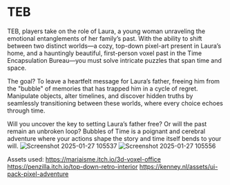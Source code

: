 # TEB
TEB, players take on the role of Laura, a young woman unraveling the emotional entanglements of her family’s past. With the ability to shift between two distinct worlds—a cozy, top-down pixel-art present in Laura’s home, and a hauntingly beautiful, first-person voxel past in the Time Encapsulation Bureau—you must solve intricate puzzles that span time and space.

The goal? To leave a heartfelt message for Laura’s father, freeing him from the "bubble" of memories that has trapped him in a cycle of regret. Manipulate objects, alter timelines, and discover hidden truths by seamlessly transitioning between these worlds, where every choice echoes through time.

Will you uncover the key to setting Laura’s father free? Or will the past remain an unbroken loop? Bubbles of Time is a poignant and cerebral adventure where your actions shape the story and time itself bends to your will.
![Screenshot 2025-01-27 105537](https://github.com/user-attachments/assets/37af2f7d-3d2c-460e-8a59-0f48e8ac0b49)
![Screenshot 2025-01-27 105556](https://github.com/user-attachments/assets/e087fa9c-3f44-4946-a8c1-22cb45030571)


Assets used:
	https://mariaisme.itch.io/3d-voxel-office
	https://penzilla.itch.io/top-down-retro-interior
	https://kenney.nl/assets/ui-pack-pixel-adventure
